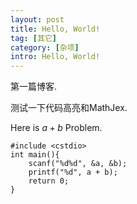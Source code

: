```yaml
---
layout: post
title: Hello, World!
tag: [其它]
category: [杂项]
intro: Hello, World!
---
```


第一篇博客.

测试一下代码高亮和MathJex.

Here is $a + b$ Problem.
<pre><code class="c++">#include &lt;cstdio>
int main(){
	scanf("%d%d", &a, &b);
	printf("%d", a + b);
	return 0;
}
</code></pre>
